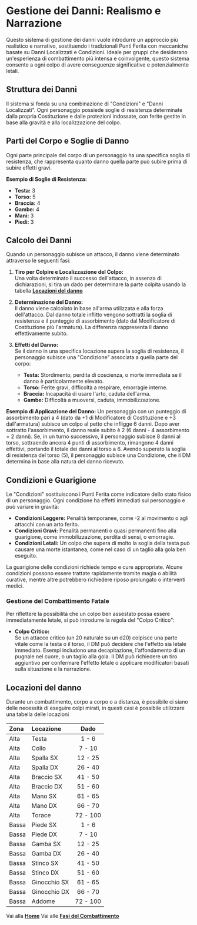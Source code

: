 # Gestione dei Danni: Realismo e Narrazione
Questo sistema di gestione dei danni vuole introdurre un approccio più realistico e narrativo, sostituendo i tradizionali Punti Ferita con meccaniche basate su Danni Localizzati e Condizioni. Ideale per gruppi che desiderano un'esperienza di combattimento più intensa e coinvolgente, questo sistema consente a ogni colpo di avere conseguenze significative e potenzialmente letali.

## Struttura dei Danni
Il sistema si fonda su una combinazione di "Condizioni" e "Danni Localizzati". Ogni personaggio possiede soglie di resistenza determinate dalla propria Costituzione e dalle protezioni indossate, con ferite gestite in base alla gravità e alla localizzazione del colpo.

## Parti del Corpo e Soglie di Danno
Ogni parte principale del corpo di un personaggio ha una specifica soglia di resistenza, che rappresenta quanto danno quella parte può subire prima di subire effetti gravi.

**Esempio di Soglie di Resistenza:**
- **Testa:** 3
- **Torso:** 5
- **Braccia:** 4
- **Gambe:** 4
- **Mani:** 3
- **Piedi:** 3

## Calcolo dei Danni
Quando un personaggio subisce un attacco, il danno viene determinato attraverso le seguenti fasi:

1. **Tiro per Colpire e Localizzazione del Colpo:**  
   Una volta determinato il successo dell'attacco, in assenza di dichiarazioni, si tira un dado per determinare la parte colpita usando la tabella [**Locazioni del danno**](https://crypticsentinel.github.io/Open-Source-GDR/Combattimento/02%20-%20Gestione%20dei%20Danni#locazioni-del-danno)

2. **Determinazione del Danno:**  
   Il danno viene calcolato in base all'arma utilizzata e alla forza dell'attacco. Dal danno totale inflitto vengono sottratti la soglia di resistenza e il punteggio di assorbimento (dato dal Modificatore di Costituzione più l'armatura). La differenza rappresenta il danno effettivamente subito.

3. **Effetti del Danno:**  
   Se il danno in una specifica locazione supera la soglia di resistenza, il personaggio subisce una "Condizione" associata a quella parte del corpo:
   - **Testa:** Stordimento, perdita di coscienza, o morte immediata se il danno è particolarmente elevato.
   - **Torso:** Ferite gravi, difficoltà a respirare, emorragie interne.
   - **Braccia:** Incapacità di usare l'arto, caduta dell'arma.
   - **Gambe:** Difficoltà a muoversi, caduta, immobilizzazione.

**Esempio di Applicazione del Danno:**
Un personaggio con un punteggio di assorbimento pari a 4 (dato da +1 di Modificatore di Costituzione e +3 dall'armatura) subisce un colpo al petto che infligge 6 danni. Dopo aver sottratto l'assorbimento, il danno reale subito è 2 (6 danni - 4 assorbimento = 2 danni). Se, in un turno successivo, il personaggio subisce 8 danni al torso, sottraendo ancora 4 punti di assorbimento, rimangono 4 danni effettivi, portando il totale dei danni al torso a 6. Avendo superato la soglia di resistenza del torso (5), il personaggio subisce una Condizione, che il DM determina in base alla natura del danno ricevuto.

## Condizioni e Guarigione
Le "Condizioni" sostituiscono i Punti Ferita come indicatore dello stato fisico di un personaggio. Ogni condizione ha effetti immediati sul personaggio e può variare in gravità:

- **Condizioni Leggere:** Penalità temporanee, come -2 al movimento o agli attacchi con un arto ferito.
- **Condizioni Gravi:** Penalità permanenti o quasi permanenti fino alla guarigione, come immobilizzazione, perdita di sensi, o emorragie.
- **Condizioni Letali:** Un colpo che supera di molto la soglia della testa può causare una morte istantanea, come nel caso di un taglio alla gola ben eseguito.

La guarigione delle condizioni richiede tempo e cure appropriate. Alcune condizioni possono essere trattate rapidamente tramite magia o abilità curative, mentre altre potrebbero richiedere riposo prolungato o interventi medici.

### Gestione del Combattimento Fatale
Per riflettere la possibilità che un colpo ben assestato possa essere immediatamente letale, si può introdurre la regola del "Colpo Critico":

- **Colpo Critico:**  
   Se un attacco critico (un 20 naturale su un d20) colpisce una parte vitale come la testa o il torso, il DM può decidere che l'effetto sia letale immediato. Esempi includono una decapitazione, l'affondamento di un pugnale nel cuore, o un taglio alla gola. Il DM può richiedere un tiro aggiuntivo per confermare l'effetto letale o applicare modificatori basati sulla situazione e la narrazione.

## Locazioni del danno
Durante un combattimento, corpo a corpo o a distanza, è possibile ci siano delle necessità di eseguire colpi mirati, in questi casi è possibile utilizzare una tabella delle locazioni

| Zona | Locazione     | Dado     |
| :--- | :------------ | :------: |
| Alta | Testa         | 1 - 6    |
| Alta | Collo         | 7 - 10   |
| Alta | Spalla SX     | 12 - 25  |
| Alta | Spalla DX     | 26 - 40  |
| Alta | Braccio SX    | 41 - 50  |
| Alta | Braccio DX    | 51 - 60  |
| Alta | Mano SX       | 61 - 65  |
| Alta | Mano DX       | 66 - 70  |
| Alta | Torace        | 72 - 100 |
| Bassa | Piede SX     | 1 - 6    |
| Bassa | Piede DX     | 7 - 10   |
| Bassa | Gamba SX     | 12 - 25  |
| Bassa | Gamba DX     | 26 - 40  |
| Bassa | Stinco SX    | 41 - 50  |
| Bassa | Stinco DX    | 51 - 60  |
| Bassa | Ginocchio SX | 61 - 65  |
| Bassa | Ginocchio DX | 66 - 70  |
| Bassa | Addome       | 72 - 100 |

Vai alla [**Home**](https://crypticsentinel.github.io/Open-Source-GDR/)
Vai alle [**Fasi del Combattimento**](https://crypticsentinel.github.io/Open-Source-GDR/Combattimento/01%20-%20Combattimento)
